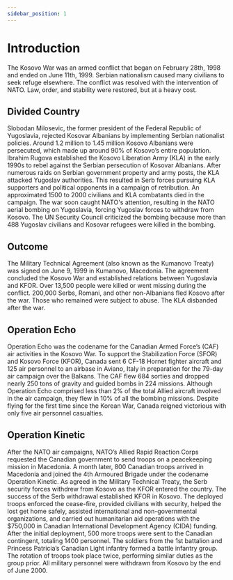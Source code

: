 ```yaml
---
sidebar_position: 1
---
```


# Introduction

The Kosovo War was an armed conflict that began on February 28th, 1998 and ended on June 11th, 1999. Serbian nationalism caused many civilians to seek refuge elsewhere. The conflict was resolved with the intervention of NATO. Law, order, and stability were restored, but at a heavy cost.

## Divided Country

Slobodan Milosevic, the former president of the Federal Republic of Yugoslavia, rejected Kosovar Albanians by implementing Serbian nationalist policies. Around 1.2 million to 1.45 million Kosovo Albanians were persecuted, which made up around 90% of Kosovo’s entire population. Ibrahim Rugova established the Kosovo Liberation Army (KLA) in the early 1990s to rebel against the Serbian persecution of Kosovar Albanians. After numerous raids on Serbian government property and army posts, the KLA attacked Yugoslav authorities. This resulted in Serb forces pursuing KLA supporters and political opponents in a campaign of retribution. An approximated 1500 to 2000 civilians and KLA combatants died in the campaign. The war soon caught NATO's attention, resulting in the NATO aerial bombing on Yugoslavia, forcing Yugoslav forces to withdraw from Kosovo. The UN Security Council criticized the bombing because more than 488 Yugoslav civilians and Kosovar refugees were killed in the bombing. 

## Outcome

The Military Technical Agreement (also known as the Kumanovo Treaty) was signed on June 9, 1999 in Kumanovo, Macedonia. The agreement concluded the Kosovo War and established relations between Yugoslavia and KFOR. Over 13,500 people were killed or went missing during the conflict. 200,000 Serbs, Romani, and other non-Albanians fled Kosovo after the war. Those who remained were subject to abuse.  The KLA disbanded after the war.

## Operation Echo

Operation Echo was the codename for the Canadian Armed Force’s (CAF) air activities in the Kosovo War. To support the Stabilization Force (SFOR) and Kosovo Force (KFOR), Canada sent 6 CF-18 Hornet fighter aircraft and 125 air personnel to an airbase in Aviano, Italy in preparation for the 79-day air campaign over the Balkans. The CAF flew 684 sorties and dropped nearly 250 tons of gravity and guided bombs in 224 missions. Although Operation Echo comprised less than 2% of the total Allied aircraft involved in the air campaign, they flew in 10% of all the bombing missions. Despite flying for the first time since the Korean War, Canada reigned victorious with only five air personnel casualties. 

## Operation Kinetic

After the NATO air campaigns, NATO’s Allied Rapid Reaction Corps requested the Canadian government to send troops on a peacekeeping mission in Macedonia. A month later, 800 Canadian troops arrived in Macedonia and joined the 4th Armoured Brigade under the codename Operation Kinetic. As agreed in the Military Technical Treaty, the Serb security forces withdrew from Kosovo as the KFOR entered the country. The success of the Serb withdrawal established KFOR in Kosovo. The deployed troops enforced the cease-fire, provided civilians with security, helped the lost get home safely, assisted international and non-governmental organizations, and carried out humanitarian aid operations with the $750,000 in Canadian International Development Agency (CIDA) funding. After the initial deployment, 500 more troops were sent to the Canadian contingent, totaling 1400 personnel. The soldiers from the 1st battalion and Princess Patricia’s Canadian Light infantry formed a battle infantry group. The rotation of troops took place twice, performing similar duties as the group prior. All military personnel were withdrawn from Kosovo by the end of June 2000.
